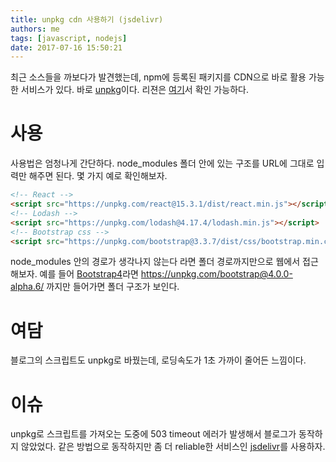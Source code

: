```yaml
---
title: unpkg cdn 사용하기 (jsdelivr)
authors: me
tags: [javascript, nodejs]
date: 2017-07-16 15:50:21
---
```


최근 소스들을 까보다가 발견했는데, npm에 등록된 패키지를 CDN으로 바로 활용 가능한 서비스가 있다.
바로 [unpkg](https://unpkg.com/#/)이다. 리젼은 [여기](https://unpkg.com/#/stats)서 확인 가능하다.

# 사용

사용법은 엄청나게 간단하다.
node_modules 폴더 안에 있는 구조를 URL에 그대로 입력만 해주면 된다.
몇 가지 예로 확인해보자.

```html
<!-- React -->
<script src="https://unpkg.com/react@15.3.1/dist/react.min.js"></script>
<!-- Lodash -->
<script src="https://unpkg.com/lodash@4.17.4/lodash.min.js"></script>
<!-- Bootstrap css -->
<script src="https://unpkg.com/bootstrap@3.3.7/dist/css/bootstrap.min.css"></script>
```

node_modules 안의 경로가 생각나지 않는다 라면 폴더 경로까지만으로 웹에서 접근해보자.
예를 들어 [Bootstrap4](https://unpkg.com/bootstrap@4.0.0-alpha.6/)라면 https://unpkg.com/bootstrap@4.0.0-alpha.6/ 까지만 들어가면 폴더 구조가 보인다.

# 여담

블로그의 스크립트도 unpkg로 바꿨는데, 로딩속도가 1초 가까이 줄어든 느낌이다.

# 이슈

unpkg로 스크립트를 가져오는 도중에 503 timeout 에러가 발생해서 블로그가 동작하지 않았었다.
같은 방법으로 동작하지만 좀 더 reliable한 서비스인 [jsdelivr](https://www.jsdelivr.com/)를 사용하자.

